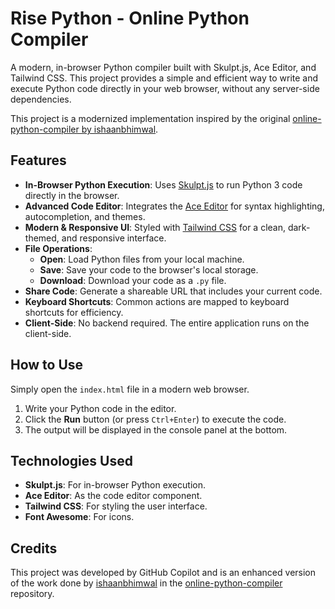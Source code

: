 # Rise Python - Online Python Compiler

A modern, in-browser Python compiler built with Skulpt.js, Ace Editor, and Tailwind CSS. This project provides a simple and efficient way to write and execute Python code directly in your web browser, without any server-side dependencies.

This project is a modernized implementation inspired by the original [online-python-compiler by ishaanbhimwal](https://github.com/ishaanbhimwal/online-python-compiler).

## Features

- **In-Browser Python Execution**: Uses [Skulpt.js](http://skulpt.org/) to run Python 3 code directly in the browser.
- **Advanced Code Editor**: Integrates the [Ace Editor](https://ace.c9.io/) for syntax highlighting, autocompletion, and themes.
- **Modern & Responsive UI**: Styled with [Tailwind CSS](https://tailwindcss.com/) for a clean, dark-themed, and responsive interface.
- **File Operations**:
    - **Open**: Load Python files from your local machine.
    - **Save**: Save your code to the browser's local storage.
    - **Download**: Download your code as a `.py` file.
- **Share Code**: Generate a shareable URL that includes your current code.
- **Keyboard Shortcuts**: Common actions are mapped to keyboard shortcuts for efficiency.
- **Client-Side**: No backend required. The entire application runs on the client-side.

## How to Use

Simply open the `index.html` file in a modern web browser.

1.  Write your Python code in the editor.
2.  Click the **Run** button (or press `Ctrl+Enter`) to execute the code.
3.  The output will be displayed in the console panel at the bottom.

## Technologies Used

- **Skulpt.js**: For in-browser Python execution.
- **Ace Editor**: As the code editor component.
- **Tailwind CSS**: For styling the user interface.
- **Font Awesome**: For icons.

## Credits

This project was developed by GitHub Copilot and is an enhanced version of the work done by [ishaanbhimwal](https://github.com/ishaanbhimwal) in the [online-python-compiler](https://github.com/ishaanbhimwal/online-python-compiler) repository.
